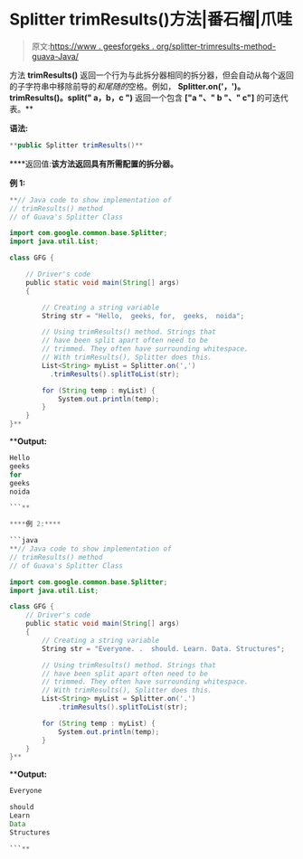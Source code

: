# Splitter trimResults()方法|番石榴|爪哇

> 原文:[https://www . geesforgeks . org/splitter-trimresults-method-guava-Java/](https://www.geeksforgeeks.org/splitter-trimresults-method-guava-java/)

方法 **trimResults()** 返回一个行为与此拆分器相同的拆分器，但会自动从每个返回的子字符串中移除前导的*和尾随的*空格。例如，
**Splitter.on('，')。trimResults()。split(" a，b，c ")** 返回一个包含 **["a "、" b "、" c"]** 的可迭代表。**

****语法:****

```java
**public Splitter trimResults()** 
```

****返回值:**该方法返回具有所需配置的拆分器。**

****例 1:****

```java
**// Java code to show implementation of
// trimResults() method
// of Guava's Splitter Class

import com.google.common.base.Splitter;
import java.util.List;

class GFG {

    // Driver's code
    public static void main(String[] args)
    {

        // Creating a string variable
        String str = "Hello,  geeks, for,  geeks,  noida";

        // Using trimResults() method. Strings that
        // have been split apart often need to be
        // trimmed. They often have surrounding whitespace.
        // With trimResults(), Splitter does this.
        List<String> myList = Splitter.on(',')
          .trimResults().splitToList(str);

        for (String temp : myList) {
            System.out.println(temp);
        }
    }
}**
```

****Output:**

```java
Hello
geeks
for
geeks
noida

```** 

****例 2:****

```java
**// Java code to show implementation of
// trimResults() method
// of Guava's Splitter Class

import com.google.common.base.Splitter;
import java.util.List;

class GFG {
    // Driver's code
    public static void main(String[] args)
    {
        // Creating a string variable
        String str = "Everyone. .  should. Learn. Data. Structures";

        // Using trimResults() method. Strings that
        // have been split apart often need to be
        // trimmed. They often have surrounding whitespace.
        // With trimResults(), Splitter does this.
        List<String> myList = Splitter.on('.')
            .trimResults().splitToList(str);

        for (String temp : myList) {
            System.out.println(temp);
        }
    }
}**
```

****Output:**

```java
Everyone

should
Learn
Data
Structures

```**